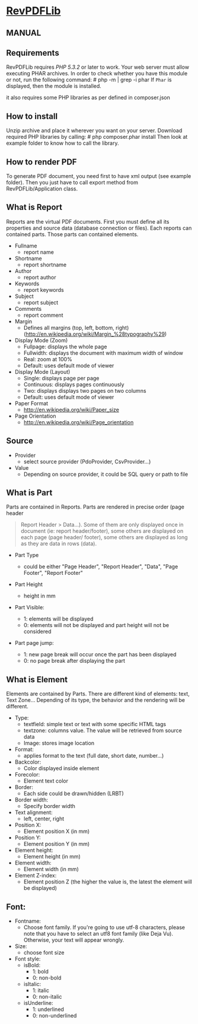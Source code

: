 [RevPDFLib](http://www.revpdf.org)
==================================================

MANUAL
-------------------------------------
## Requirements
RevPDFLib requires *PHP 5.3.2* or later to work.
Your web server must allow executing PHAR archives.
In order to check whether you have this module or not, run the following command:
	# php -m | grep -i phar
If `Phar` is displayed, then the module is installed.  

it also requires some PHP libraries as per defined in composer.json

## How to install
Unzip archive and place it wherever you want on your server.
Download required PHP libraries by calling:
	# php composer.phar install
Then look at example folder to know how to call the library.

## How to render PDF
To generate PDF document, you need first to have xml output (see example folder).
Then you just have to call export method from RevPDFLib/Application class.

## What is Report
Reports are the virtual PDF documents. First you must define all its properties
and source data (database connection or files).
Each reports can contained parts. Those parts can contained elements.

- Fullname
  - report name
- Shortname
  - report shortname
- Author
  - report author
- Keywords
  - report keywords
- Subject
  - report subject
- Comments
  - report comment
- Margin
  - Defines all margins (top, left, bottom, right)
     (http://en.wikipedia.org/wiki/Margin_%28typography%29)
- Display Mode (Zoom)
  - Fullpage: displays the whole page
  - Fullwidth: displays the document with maximum width of window
  - Real: zoom at 100%
  - Default: uses default mode of viewer
- Display Mode (Layout)
  - Single: displays page per page
  - Continuous: displays pages continuously
  - Two: displays displays two pages on two columns
  - Default: uses default mode of viewer
- Paper Format
  - http://en.wikipedia.org/wiki/Paper_size
- Page Orientation
  - http://en.wikipedia.org/wiki/Page_orientation

## Source
- Provider
  - select source provider (PdoProvider, CsvProvider...)
- Value
  - Depending on source provider, it could be SQL query or path to file

## What is Part
Parts are contained in Reports. Parts are rendered in precise order (page header
 > Report Header > Data...). Some of them are only displayed once in document
(ie: report header/footer), some others are displayed on each page (page header/
footer), some others are displayed as long as they are data in rows (data).

- Part Type
  - could be either "Page Header", "Report Header", "Data",
    "Page Footer", "Report Footer"

- Part Height
  - height in mm

- Part Visible:
  - 1: elements will be displayed
  - 0: elements will not be displayed and part height will not be considered

- Part page jump:
  - 1: new page break will occur once the part has been displayed
  - 0: no page break after displaying the part

## What is Element
Elements are contained by Parts. There are different kind of elements: text,
Text Zone... Depending of its type, the behavior and the rendering will be
different.
 - Type:
   - textfield: simple text or text with some specific HTML tags
   - textzone: columns value. The value will be retrieved from source data
   - Image: stores image location
 - Format:
   - applies format to the text (full date, short date, number...)
 - Backcolor:
   - Color displayed inside element
 - Forecolor:
   - Element text color
 - Border:
   - Each side could be drawn/hidden (LRBT)
 - Border width:
   - Specify border width
 - Text alignment:
   - left, center, right
 - Position X:
   - Element position X (in mm)
 - Position Y:
   - Element position Y (in mm)
 - Element height:
   - Element height (in mm)
 - Element width:
   - Element width (in mm)
 - Element Z-index:
   - Element position Z (the higher the value is, the latest
      the element will be displayed)

## Font:
 - Fontname:
   - Choose font family. If you're going to use utf-8 characters, please note
     that you have to select an utf8 font family (like Deja Vu). Otherwise,
     your text will appear wrongly.
 - Size:
   - choose font size
 - Font style:
   - isBold:
     - 1: bold
     - 0: non-bold
   - isItalic:
     - 1: italic
     - 0: non-italic
   - isUnderline:
     - 1: underlined
     - 0: non-underlined